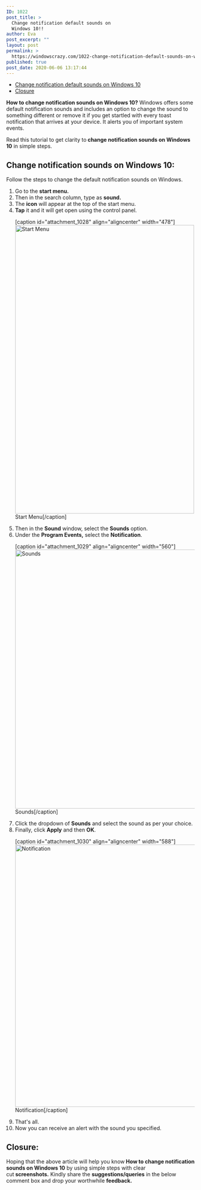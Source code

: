 ```yaml
---
ID: 1022
post_title: >
  Change notification default sounds on
  Windows 10!!
author: Eva
post_excerpt: ""
layout: post
permalink: >
  https://windowscrazy.com/1022-change-notification-default-sounds-on-windows-10/
published: true
post_date: 2020-06-06 13:17:44
---
```

<ul class="toc">
 	<li><a href="#1">Change notification default sounds on Windows 10</a></li>
 	<li><a href="#2">Closure</a></li>
</ul>
<strong><strong><strong><span class="dcap">H</span><strong>ow to change notification sounds on Windows 10?</strong></strong></strong></strong> Windows offers some default notification sounds and includes an option to change the sound to something different or remove it if you get startled with every toast notification that arrives at your device. It alerts you of important system events.

Read this tutorial to get clarity to<strong> change notification sounds on Windows 10</strong> in simple steps.
<h2 id="1"><strong>Change notification sounds on Windows 10:</strong></h2>
Follow the steps to change the default notification sounds on Windows.
<ol>
 	<li>Go to the <strong>start menu.</strong></li>
 	<li>Then in the search column, type as <strong>sound.</strong></li>
 	<li>The <strong>icon</strong> will appear at the top of the start menu.</li>
 	<li><strong>Tap</strong> it and it will get open using the control panel.

[caption id="attachment_1028" align="aligncenter" width="478"]<img class="wp-image-1028 size-full" src="https://windowscrazy.com/wp-content/uploads/2020/06/Screenshot_1-2.png" alt="Start Menu" width="478" height="769" /> Start Menu[/caption]</li>
 	<li>Then in the <strong>Sound</strong> window, select the <strong>Sounds</strong> option.</li>
 	<li>Under the <strong>Program Events,</strong> select the <strong>Notification</strong>.

[caption id="attachment_1029" align="aligncenter" width="560"]<img class="wp-image-1029 size-full" src="https://windowscrazy.com/wp-content/uploads/2020/06/Screenshot_2-2.png" alt="Sounds" width="560" height="690" /> Sounds[/caption]</li>
 	<li>Click the dropdown of <strong>Sounds</strong> and select the sound as per your choice.</li>
 	<li>Finally, click <strong>Apply</strong> and then <strong>OK</strong>.

[caption id="attachment_1030" align="aligncenter" width="588"]<img class="wp-image-1030 size-full" src="https://windowscrazy.com/wp-content/uploads/2020/06/Screenshot_3-1.png" alt="Notification" width="588" height="699" /> Notification[/caption]</li>
 	<li>That's all.</li>
 	<li>Now you can receive an alert with the sound you specified.</li>
</ol>
<h2 id="2">Closure:</h2>
Hoping that the above article will help you know<strong> How to change notification sounds on Windows 10</strong> by using simple steps with clear cut<strong> screenshots.</strong> Kindly share the <strong>suggestions/queries</strong> in the below comment box and drop your worthwhile <strong>feedback.</strong>
